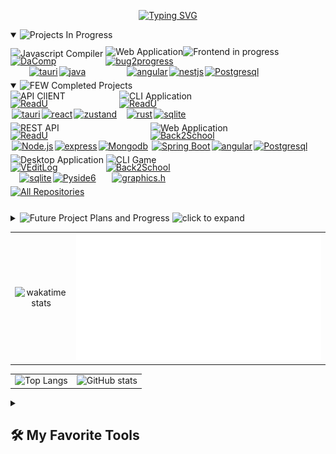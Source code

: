 <p align="center">
<a href=""><img src="https://readme-typing-svg.demolab.com?font=Fira+Code&weight=100&size=22&duration=1000&pause=800&color=47F718&center=true&vCenter=true&random=false&width=500&lines=%E2%9C%8B+I+am+Sahriar+Nur+Nahin;%F0%9F%8C%B1+Currently+Learning%3A+GoLang;%F0%9F%9B%A0%EF%B8%8F+Working+on%3A+Dacomp(Java);%F0%9F%91%8D+interested+in+Open+Source;...+and+Cryptography;%F0%9F%A7%AD++Hobby%3A+Creative+Coding%2C+Writing;%F0%9F%92%8C+I+love+building+new+things" alt="Typing SVG" /></a>
</p>

<details open>
    <summary>
        <img
            src="https://custom-icon-badges.demolab.com/badge/Projects_In_Progress-47A248?style=for-the-badge&logo=book&logoColor=blue"
            alt="Projects In Progress"
        />
    </summary>
    <div style="margin-top: 10px">
        <div style="width: fit-content; display: inline-block">
            <span style="display: flex; margin-bottom: -5px">
                <img
                    src="https://custom-icon-badges.demolab.com/badge/Compiler-1F222E?style=for-the-badge&logo=command&logoColor=white"
                    alt="Javascript Compiler"
                />
            </span>
            <a href="https://github.com/snh1999/dacomp">
                <img
                    width="278"
                    src="https://denvercoder1-github-readme-stats.vercel.app/api/pin/?username=snh1999&repo=dacomp&theme=dark&bg_color=1F222E&title_color=00FF00&hide_border=true&icon_color=F8D866&show_icons=true"
                    alt="DaComp"
                />
            </a>
            <span style="display: flex; justify-content: center">
                <a href="#">
                    <img
                        style="margin-left: 2px; margin-bottom: 5px"
                        alt="tauri"
                        src="https://custom-icon-badges.demolab.com/badge/Dotnet-blue.svg?logo=dotnet&logoColor=white"
                    />
                </a>
                <a href="https://react.dev">
                    <img
                        style="margin-left: 2px; margin-bottom: 5px"
                        alt="java"
                        src="https://custom-icon-badges.demolab.com/badge/java-orange.svg?logo=java"
                    />
                </a>
            </span>
        </div>
        <div style="width: fit-content; display: inline-block">
            <span style="display: flex; justify-content: space-between; margin-bottom: -5px">
                <img
                    src="https://custom-icon-badges.demolab.com/badge/Web_Application-1F222E?style=for-the-badge&logo=command&logoColor=white"
                    alt="Web Application"
                />
                <img
                    height="20px"
                    src="https://custom-icon-badges.demolab.com/badge/Frontend_in_progress-red.svg"
                    alt="Frontend in progress"
                />
            </span>
            <a href="https://github.com/snh1999/bug2progress">
                <img
                    width="278"
                    src="https://denvercoder1-github-readme-stats.vercel.app/api/pin/?username=snh1999&repo=bug2progress&theme=dark&bg_color=1F222E&title_color=00FF00&hide_border=true&icon_color=F8D866&show_icons=true"
                    alt="bug2progress"
                />
            </a>
            <span style="display: flex; justify-content: center">
                <a href="https://angular.io/">
                    <img
                        style="margin-left: 2px; margin-bottom: 5px"
                        alt="angular"
                        src="https://custom-icon-badges.demolab.com/badge/Angular-red.svg?logo=angular"
                    />
                </a>
                <a href="https://nestjs.com/">
                    <img
                        style="margin-left: 2px; margin-bottom: 5px"
                        alt="nestjs"
                        src="https://custom-icon-badges.demolab.com/badge/NestJS-grey.svg?logo=nestjs"
                    />
                </a>
                <a href="https://www.postgresql.org/">
                    <img
                        style="margin-left: 2px; margin-bottom: 5px"
                        alt="Postgresql"
                        src="https://custom-icon-badges.demolab.com/badge/PostgreSQL-blue.svg?logo=postgresql&logoColor=white"
                    />
                </a>
            </span>
        </div>
    </div>
</details>

<details open>
    <summary>
        <img
            src="https://custom-icon-badges.demolab.com/badge/Completed_Projects-47A248?style=for-the-badge&logo=check&logoColor=white"
            alt=" FEW Completed Projects"
        />
    </summary>
    <div>
        <div style="width: fit-content; display: inline-block">
            <span style="display: flex; margin-bottom: -5px">
                <img
                    src="https://custom-icon-badges.demolab.com/badge/API_CLIENT-1F222E?style=for-the-badge&logo=check-circle&logoColor=white"
                    alt="API ClIENT"
                />
            </span>
            <a href="https://github.com/snh1999/catest">
                <img
                    width="278"
                    src="https://denvercoder1-github-readme-stats.vercel.app/api/pin/?username=snh1999&repo=catest&theme=dark&bg_color=1F222E&title_color=00FF00&hide_border=true&icon_color=F8D866&show_icons=true"
                    alt="ReadU"
                />
            </a>
            <span style="display: flex; justify-content: center">
                <a href="https://tauri.app/">
                    <img
                        style="margin-left: 2px; margin-bottom: 5px"
                        alt="tauri"
                        src="https://custom-icon-badges.demolab.com/badge/Tauri-blue.svg?logo=tauri&logoColor=yellow"
                    />
                </a>
                <a href="https://react.dev">
                    <img
                        style="margin-left: 2px; margin-bottom: 5px"
                        alt="react"
                        src="https://custom-icon-badges.demolab.com/badge/React-grey.svg?logo=react"
                    />
                </a>
                <a href="https://www.typescriptlang.org/">
                    <img
                        style="margin-left: 2px; margin-bottom: 5px"
                        alt="zustand"
                        src="https://custom-icon-badges.demolab.com/badge/Zustand-teal.svg"
                    />
                </a>
            </span>
        </div>
        <div style="width: fit-content; display: inline-block">
            <span style="display: flex; margin-bottom: -5px">
                <img
                    src="https://custom-icon-badges.demolab.com/badge/CLI_Application-1F222E?style=for-the-badge&logo=terminal&logoColor=white"
                    alt="CLI Application"
                />
            </span>
            <a href="https://github.com/snh1999/cmd_cat">
                <img
                    width="278"
                    src="https://denvercoder1-github-readme-stats.vercel.app/api/pin/?username=snh1999&repo=cmd_cat&theme=dark&bg_color=1F222E&title_color=00FF00&hide_border=true&icon_color=F8D866&show_icons=true"
                    alt="ReadU"
                />
            </a>
            <span style="display: flex; justify-content: center">
                <a href="https://www.rust-lang.org/">
                    <img
                        style="margin-left: 2px; margin-bottom: 5px"
                        alt="rust"
                        src="https://custom-icon-badges.demolab.com/badge/Rust-black.svg?logo=rust"
                    />
                </a>
                <a href="https://github.com/rusqlite/rusqlite">
                    <img
                        style="margin-left: 2px; margin-bottom: 5px"
                        alt="sqlite"
                        src="https://custom-icon-badges.demolab.com/badge/Rusqlite-aquamarine.svg?logo=sqlite"
                    />
                </a>
            </span>
        </div>
        <div style="width: fit-content; display: inline-block">
            <span style="display: flex; margin-bottom: -5px">
                <img
                    src="https://custom-icon-badges.demolab.com/badge/REST_API-1F222E?style=for-the-badge&logo=bookmark&logoColor=white"
                    alt="REST API"
                />
            </span>
            <!-- https://github.com/snh1999/ReadU-chat -->
            <a href="https://github.com/snh1999/ReadU">
                <img
                    width="278"
                    src="https://denvercoder1-github-readme-stats.vercel.app/api/pin/?username=snh1999&repo=ReadU&theme=dark&bg_color=1F222E&title_color=00FF00&hide_border=true&icon_color=F8D866&show_icons=true"
                    alt="ReadU"
                />
            </a>
            <span style="display: flex; justify-content: center">
                <a href="https://nodejs.org/">
                    <img
                        style="margin-left: 2px; margin-bottom: 5px"
                        alt="Node.js"
                        src="https://custom-icon-badges.demolab.com/badge/-Node.js-339933?logo=node.js&logoColor=white"
                    />
                </a>
                <a href="https://expressjs.com/">
                    <img
                        style="margin-left: 2px; margin-bottom: 5px"
                        alt="express"
                        src="https://custom-icon-badges.demolab.com/badge/-Express-000000?logo=express&logoColor=white"
                    />
                </a>
                <a href="https://www.mongodb.com/">
                    <img
                        style="margin-left: 2px; margin-bottom: 5px"
                        alt="Mongodb"
                        src="https://custom-icon-badges.demolab.com/badge/-MongoDB-47A248?logo=mongodb&logoColor=white"
                    />
                </a>
            </span>
        </div>
        <div style="width: fit-content; display: inline-block">
            <span style="display: flex; margin-bottom: -5px">
                <img
                    src="https://custom-icon-badges.demolab.com/badge/Web_Application-1F222E?style=for-the-badge&logo=cloud&logoColor=white"
                    alt="Web Application"
                />
            </span>
            <a href="https://github.com/snh1999/jblog">
                <img
                    width="278"
                    src="https://denvercoder1-github-readme-stats.vercel.app/api/pin/?username=snh1999&repo=jblog&theme=dark&bg_color=1F222E&title_color=00FF00&hide_border=true&icon_color=F8D866&show_icons=true"
                    alt="Back2School"
                />
            </a>
            <span style="display: flex; justify-content: center">
                <a href="https://spring.io/projects/spring-boot/">
                    <img
                        style="margin-left: 2px; margin-bottom: 5px"
                        alt="Spring Boot"
                        src="https://custom-icon-badges.demolab.com/badge/Spring_Boot-47A248?logo=springboot&logoColor=white"
                    />
                </a>
                <a href="https://angular.io/">
                    <img
                        style="margin-left: 2px; margin-bottom: 5px"
                        alt="angular"
                        src="https://custom-icon-badges.demolab.com/badge/Angular-red.svg?logo=angular"
                    />
                </a>
                <a href="https://www.postgresql.org/">
                    <img
                        style="margin-left: 2px; margin-bottom: 5px"
                        alt="Postgresql"
                        src="https://custom-icon-badges.demolab.com/badge/PostgreSQL-blue.svg?logo=postgresql&logoColor=white"
                    />
                </a>
            </span>
        </div>
        <div style="width: fit-content; display: inline-block">
            <span style="display: flex; margin-bottom: -5px">
                <img
                    src="https://custom-icon-badges.demolab.com/badge/Desktop_Application-1F222E?style=for-the-badge&logo=monitor&logoColor=white"
                    alt="Desktop Application"
                />
            </span>
            <a href="https://github.com/snh1999/VEditLog">
                <img
                    width="278"
                    src="https://denvercoder1-github-readme-stats.vercel.app/api/pin/?username=snh1999&repo=VEditLog&theme=dark&bg_color=1F222E&title_color=00FF00&hide_border=true&icon_color=F8D866&show_icons=true"
                    alt="VEditLog"
                />
            </a>
            <span style="display: flex; justify-content: center">
                <a href="">
                    <img
                        style="margin-left: 2px; margin-bottom: 5px"
                        alt="sqlite"
                        src="https://custom-icon-badges.demolab.com/badge/json-orange.svg?logo=json"
                    />
                </a>
                <a href="https://pypi.org/project/PySide/">
                    <img
                        style="margin-left: 2px; margin-bottom: 5px"
                        alt="Pyside6"
                        src="https://custom-icon-badges.demolab.com/badge/PySide-47A248?logo=qt&logoColor=white"
                    />
                </a>
            </span>
        </div>
        <div style="width: fit-content; display: inline-block">
            <span style="display: flex; margin-bottom: -5px">
                <img
                    src="https://custom-icon-badges.demolab.com/badge/CLI_GAME-1F222E?style=for-the-badge&logo=airplay&logoColor=white"
                    alt="CLI Game"
                />
            </span>
            <a href="https://github.com/snh1999/Back2School">
                <img
                    width="278"
                    src="https://denvercoder1-github-readme-stats.vercel.app/api/pin/?username=snh1999&repo=Back2School&theme=dark&bg_color=1F222E&title_color=00FF00&hide_border=true&icon_color=F8D866&show_icons=true"
                    alt="Back2School"
                />
            </a>
            <span style="display: flex; justify-content: center">
                <a href="">
                    <img
                        style="margin-left: 2px; margin-bottom: 5px"
                        alt="graphics.h"
                        src="https://custom-icon-badges.demolab.com/badge/graphics.h-black.svg"
                    />
                </a>
            </span>
        </div>
    </div>
    <a href="https://github.com/snh1999?tab=repositories&q=&type=&language=&sort=names">
        <span style="display: flex; margin-bottom: -5px">
            <img
                src="https://custom-icon-badges.demolab.com/badge/All_Repositories-1F222E?style=for-the-badge&logo=arrow-down&logoColor=white"
                alt="All Repositories"
            />
        </span>
    </a>
</details>

<details style="margin-top:30px" close>
    <summary>
        <img
            src="https://custom-icon-badges.demolab.com/badge/Future_Project_Plans_and_Progress-grey?style=for-the-badge"
            alt="Future Project Plans and Progress"
        />
        <img
            height="20px"
            src="https://custom-icon-badges.demolab.com/badge/click_to_expand-777777.svg"
            alt="click to expand"
        />
    </summary>
    <ul>
        <li>
            <img
                src="https://custom-icon-badges.demolab.com/badge/T9_Android-brown?style=for-the-badge"
                alt="T9 Android"
            />
            <i>Planned Custom ROM for Button Smart phones</i>
        </li>
        This is probably my most ambitious idea so far, but smart button device is something I plan on using in future
        and the growing trend to live in the present gives me hope for this one. I will get started once I get my hands
        to one of those devices. I will most likely fork AOSP or lineageOS.
        <li style="margin-top: 10px">
            <img src="https://custom-icon-badges.demolab.com/badge/KidVid-green?style=for-the-badge" alt="KidVid" />
            <i> Mobile app to control (by parents) the content kids watch </i>
        </li>
        Not sure about how this will turn out, brainstrom attempt is pretty much on with this. I just am not comfortable
        seeing my kid cousin enjoying the cringe-fest from short video contents. I just want him to get some good
        entertainment as we did before all the competiton for attention become a thing.
        <li style="margin-top: 10px">
            <img
                src="https://custom-icon-badges.demolab.com/badge/Search_Red-grey?style=for-the-badge"
                alt="Search Red"
            />
            <i>App for finding blood donors available nearby.</i>
        </li>
        <li>
            <img
                src="https://custom-icon-badges.demolab.com/badge/typing_practice-grey?style=for-the-badge"
                alt="Typing Practice"
            />
            <i> Typing tutor adjusting on current performance analytics</i>
        </li>
        <li style="margin-top: 10px">
            <img
                src="https://custom-icon-badges.demolab.com/badge/latex_markdown_html-grey?style=for-the-badge"
                alt="Latex-Markdown-HTML"
            />
            <i>App to adjust and convert between markdown, tex and html files</i>
        </li>
        Only issue is Latex feels really hard to me 😶‍🌫️
        <li style="margin-top: 10px">
            <img src="https://custom-icon-badges.demolab.com/badge/hobbies-orange?style=for-the-badge" alt="Hobbies" />
            On another note, I am working on series of stories titled `Melancholy`, Planned to have 5 stories and an
            Ending novel
        </li>
    </ul>
</details>

|                                                                                                                                                                                                                                               |                                                  |
| :-------------------------------------------------------------------------------------------------------------------------------------------------------------------------------------------------------------------------------------------: | :----------------------------------------------: |
| ![wakatime stats](https://denvercoder1-github-readme-stats.vercel.app/api/wakatime?username=snh1999&api_domain=wakapi.dev&theme=chartreuse-dark&custom_title=Recent%20Stats%20from%20Wakapi&layout=compact&range=last_30_days&langs_count=10) | ![wakapi metrics](./metrics.plugin.wakatime.svg) |

|                                                                                                                                                                                                                              |                                                                                                                                                                                                                         |
| :--------------------------------------------------------------------------------------------------------------------------------------------------------------------------------------------------------------------------: | :---------------------------------------------------------------------------------------------------------------------------------------------------------------------------------------------------------------------: |
| ![Top Langs](https://denvercoder1-github-readme-stats.vercel.app/api/top-langs/?username=snh1999&layout=compact&langs_count=8&exclude_repo=ludo_project&theme=chartreuse-dark&custom_title=Language%20stats%20from%20github) | ![GitHub stats](https://denvercoder1-github-readme-stats.vercel.app/api?username=snh1999&hide=contribs,prs&count_private=true&show_icons=true&theme=chartreuse-dark&custom_title=Github%20Stats&exclude_repo=[snh1999]) |

<details close> 
  <summary><h2>🛠️ My Favorite Tools</h2></summary>
  <h3>Languages</h3>

  <p>
      <a href="https://github.com/search?q=user%3Asnh1999+language%3Abash"><img alt="Bash" src="https://img.shields.io/badge/Bash-121011.svg?logo=gnu-bash&logoColor=white"></a>
      <a href="https://github.com/search?q=user%3Asnh1999+language%3Ac"><img alt="C" src="https://custom-icon-badges.demolab.com/badge/C-03599C.svg?logo=c-in-hexagon&logoColor=white"></a>
      <a href="https://github.com/search?q=user%3Asnh1999+language%3Acsharp"><img alt="C#" src="https://custom-icon-badges.demolab.com/badge/C%23-68217A.svg?logo=cs2&logoColor=white"></a>
      <a href="https://github.com/search?q=user%3Asnh1999+language%3Acss"><img alt="CSS" src="https://img.shields.io/badge/CSS-1572B6.svg?logo=css3&logoColor=white"></a>
      <a href="https://github.com/search?q=user%3Asnh1999+language%3Ahtml"><img alt="HTML" src="https://img.shields.io/badge/HTML-E34F26.svg?logo=html5&logoColor=white"></a>
      <a href="https://github.com/search?q=user%3Asnh1999+language%3Ajava"><img alt="Java" src="https://custom-icon-badges.demolab.com/badge/Java-007396.svg?logo=java&logoColor=white"></a>
      <a href="https://github.com/search?q=user%3Asnh1999+language%3Ajavascript"><img alt="JavaScript" src="https://img.shields.io/badge/JavaScript-F7DF1E.svg?logo=javascript&logoColor=black"></a>
      <a href="https://github.com/search?q=user%3Asnh1999+language%3Atex"><img alt="LaTeX" src="https://img.shields.io/badge/LaTeX-008080.svg?logo=LaTeX&logoColor=white"></a>
      <a href="https://github.com/search?q=user%3Asnh1999+language%3Amarkdown"><img alt="Markdown" src="https://img.shields.io/badge/Markdown-000000.svg?logo=markdown&logoColor=white"></a>
      <a href="https://github.com/search?q=user%3Asnh1999+language%3Ajavascript"><img alt="Node.js" src="https://img.shields.io/badge/Node.js-43853D.svg?logo=node.js&logoColor=white"></a>
      <a href="https://github.com/search?q=user%3Asnh1999+language%3Apython"><img alt="Python" src="https://img.shields.io/badge/Python-14354C.svg?logo=python&logoColor=white"></a>
      <a href="https://github.com/search?q=user%3Asnh1999+language%3Arust"><img alt="Rust" src="https://custom-icon-badges.demolab.com/badge/Rust-orange.svg?logo=rust&logoColor=black"></a>
      <a href="https://github.com/search?q=user%3Asnh1999+language%3Asql"><img alt="SQL" src="https://custom-icon-badges.demolab.com/badge/SQL-025E8C.svg?logo=database&logoColor=white"></a>
      <a href="https://github.com/search?q=user%3Asnh1999+language%3AtypeScript"><img alt="TypeScript" src="https://img.shields.io/badge/TypeScript-007ACC.svg?logo=typescript&logoColor=white"></a>
  </p>

  <h3>Frameworks and Libraries</h3>

  <p>
      <a href="#"><img alt="Angular" src="https://img.shields.io/badge/Angular-red.svg?logo=angular&logoColor=white"></a>
      <a href="#"><img alt="Electron" src="https://img.shields.io/badge/Electron-20232e.svg?logo=electron&logoColor=white"></a>
      <a href="#"><img alt="Flutter" src="https://img.shields.io/badge/Flutter-teal.svg?logo=flutter"></a>
      <a href="#"><img alt="Express.js" src="https://img.shields.io/badge/Express.js-404d59.svg?logo=express&logoColor=white"></a>
      <a href="#"><img alt="Material Design" src="https://img.shields.io/badge/Material%20Design-0081CB.svg?logo=material-design&logoColor=white"></a>
      <a href="#"><img alt="NestJs" src="https://custom-icon-badges.demolab.com/badge/NestJS-grey.svg?logo=nestjs"></a>
      <a href="https://spring.io/projects/spring-boot/"> <img alt="Spring Boot" src="https://custom-icon-badges.demolab.com/badge/Spring_Boot-47A248?logo=springboot&logoColor=white" /> </a>
      <a href="https://tauri.app/"> <img alt="tauri" src="https://custom-icon-badges.demolab.com/badge/Tauri-blue.svg?logo=tauri&logoColor=yellow" /> </a>
      <a href="#"><img alt="React" src="https://img.shields.io/badge/React-20232a.svg?logo=react&logoColor=%2361DAFB"></a>
  </p>

  <h3> Databases and Tools</h3>

  <p>
      <a href="#"><img alt="GitHub Pages" src="https://img.shields.io/badge/GitHub%20Pages-327FC7.svg?logo=github&logoColor=white"></a>
      <a href="#"><img alt="MongoDB" src ="https://img.shields.io/badge/MongoDB-4ea94b.svg?logo=mongodb&logoColor=white"></a>
      <a href="#"><img alt="MySQL" src="https://img.shields.io/badge/MySQL-00f.svg?logo=mysql&logoColor=white"></a>
      <a href="#"><img alt="Obsidian" src="https://img.shields.io/badge/Obsidian-purple.svg?logo=obsidian&logoColor=white"></a>
      <a href="#"><img alt="PostgreSQL" src ="https://img.shields.io/badge/PostgreSQL-316192.svg?logo=postgresql&logoColor=white"></a>
      <a href="#"><img alt="Processing" src="https://img.shields.io/badge/Processing-00979D.svg?logo=p5js&logoColor=white"></a>
      <a href="#"><img alt="SQLite" src ="https://img.shields.io/badge/SQLite-07405e.svg?logo=sqlite&logoColor=white"></a>
      <a href="#"><img alt="Adobe" src="https://img.shields.io/badge/Adobe%20Premiere Pro-violet.svg?logo=adobe&logoColor=white"></a>
      <a href="#"><img alt="Android Studio" src="https://img.shields.io/badge/Android%20Studio-008678.svg?logo=android-studio&logoColor=white"></a>
      <a href="#"><img alt="Audacity" src="https://img.shields.io/badge/-Audacity-0000CC?logo=audacity&logoColor=white"></a>
      <a href="#"><img alt="Brave" src="https://img.shields.io/badge/-Brave-FB542B?logo=brave&logoColor=white"></a>
      <a href="#"><img alt="Discord" src="https://img.shields.io/badge/-Discord-5865F2.svg?logo=discord&logoColor=white"></a>
      <a href="#"><img alt="Git" src="https://img.shields.io/badge/Git-F05033.svg?logo=git&logoColor=white"></a>
      <a href="#"><img alt="Neovim" src="https://img.shields.io/badge/LunarVim-teal.svg?logo=neovim&logoColor=white"></a>
      <a href="#"><img alt="Manjaro" src="https://img.shields.io/badge/Manjaro%20Linux-1793D1.svg?logo=manjaro&logoColor=white"></a>
      <a href="#"><img alt="OBS Studio" src="https://img.shields.io/badge/-OBS-302E31?logo=obs-studio&logoColor=white"></a>
      <a href="#"><img alt="Postman" src="https://img.shields.io/badge/Postman-FF6C37?logo=postman&logoColor=white"></a>
      <a href="#"><img alt="SonarLint" src="https://img.shields.io/badge/-SonarLint-CB2029?logo=sonarlint&logoColor=white"></a>
      <a href="#"><img alt="Visual Studio Code" src="https://img.shields.io/badge/Visual%20Studio%20Code-0078d7.svg?logo=visual-studio-code&logoColor=white"></a>
  </p>
</details>
